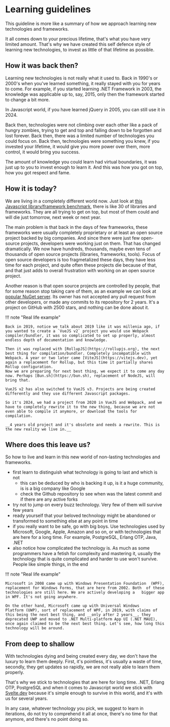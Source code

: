 # Learning guidelines

This guideline is more like a summary of how we approach learning new technologies and frameworks.

It all comes down to your precious lifetime, that's what you have very limited amount. That's why we have created this self defence style of learning new technologies, to invest as little of that lifetime as possible.

## How it was back then?

Learning new technologies is not really what it used to. Back in 1990's or 2000's when you've learned something, it really stayed with you for years to come. For example, if you started learning .NET Framework in 2003, the knowledge was applicable up to, say, 2015, only then the framework started to change a bit more.

In Javascript world, if you have learned jQuery in 2005, you can still use it in 2024.

Back then, technologies were not climbing over each other like a pack of hungry zombies, trying to get and top and falling down to be forgotten and lost forever. Back then, there was a limited number of technologies you could focus on. Back then, technologies were something you knew, if you invested your lifetime, it would give you more power over them, more control, it would bring you success.

The amount of knowledge you could learn had virtual boundaries, it was just up to you to invest enough to learn it. And this was how you got on top, how you got respect and fame.


## How it is today?

We are living in a completely different world now. Just look at [this Javascript library/framework benchmark](https://krausest.github.io/js-framework-benchmark/index.html), there is like 30 of libraries and frameworks. They are all trying to get on top, but most of them could and will die just tomorrow, next week or next year. 

The main problem is that back in the days of few frameworks, these frameworks were usually completely proprietary or at least an open source project backed by big companies. And since there were just few open-source projects, developers were working just on them. That has changed dramatically. We now have hundreds, thousands, maybe even tens of thousands of open source projects (libraries, frameworks, tools). Focus of open source developers is too fragmetalized these days, they have less time for each project, and quite often these projects die because of that, and that just adds to overall frustration with working on an open source project.

Another reason is that open source projects are controlled by people, that for some reason stop taking care of them, as an example we can look at [popular NuGet server](https://github.com/loic-sharma/BaGet). Its owner has not accepted any pull request from other developers, or made any commits to its repository for 2 years. It's a project on GitHub with 2500 stars, and nothing can be done about it.

!!! note "Real life example"

    Back in 2019, notice we talk about 2019 like it was millenia ago, if you wanted to create a `VueJS v2` project you would use Webpack compiler/bundler, it was so complicated to set up properly, almost endless depth of documentation and knowledge.

    Then it was replaced with [RollupJS](https://rollupjs.org), the next best thing for compilation/bundler. Completely incompatible with Webpack. A year or two later came [ViteJS](https://vitejs.dev), yet again a replacement for Rollup, but this time it partially shares Rollup configuration.
    Now we are preparing for next best thing, we expect it to come any day now. Perhaps [Bun.sh](https://bun.sh), replacement of NodeJS, will bring that.

    VueJS v2 has also switched to VueJS v3. Projects are being created differently and they use different Javascript packages.

    So it's 2024, we had a project from 2020 in VueJS and Webpack, and we have to completely rewrite it to the new thing, because we are not even able to compile it anymore, or download the tools for compilation.

    __4 years old project and it's obsolete and needs a rewrite. This is the new reality we live in.__ 

## Where does this leave us?

So how to live and learn in this new world of non-lasting technologies and frameworks.

- first learn to distinguish what technology is going to last and which is not
  - this can be deduced by who is backing it up, is it a huge community, is is a big company like Google
  - check the Github repository to see when was the latest commit and if there are any active forks
- try not to jump on every buzz technology. Very few of them will survive few years
- ready yourself that your beloved technology might be abandoned or transformed to something else at any point in time
- if you really want to be safe, go with big boys. Use technologies used by Microsoft, Google, Apple, Amazon and so on, or with technologies that are here for a long time. For example, PostgreSQL, Erlang OTP, Java, .NET
- also notice how complicated the technology is. As much as some programmers have a fetish for complexity and mastering it, usually the technology that is quite complicated and harder to use won't survive. People like simple things, in the end

!!! note "Real life example"

    Microsoft in 2008 came up with Windows Presentation Foundation  (WPF), replacement for Windows Forms, that are here from 2002. Both  of these technologies are still here. We are actively developing a   bigger app in WPF. It's not going anywhere. 

    On the other hand, Microsoft came up with Universal Windows     Platform (UWP), sort of replacement of WPF, in 2019, with claims of this being the next best thing, and __only after 2 years__, they deprecated UWP and moved to .NET Multi-platform App UI (.NET MAUI), once again claimed to be the next best thing. Let's see, how long this technology will be around.


## From deep to shallow

With technologies dying and being created every day, we don't have the luxury to learn them deeply. First, it's pointless, it's usually a waste of time, secondly, they get updates so rapidly, we are not really able to learn them properly.

That's why we stick to technologies that are here for long time. .NET, Erlang OTP, PostgreSQL and when it comes to Javascript world we stick with [Svelte.dev](https://svelte.dev) because it's simple enough to survive in this world, and it's with us for several years.

In any case, whatever technology you pick, we suggest to learn in iterations, do not try to comprehend it all at once, there's no time for that anymore, and there's no point doing so.